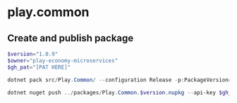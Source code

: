 # play.common

## Create and publish package
```powershell
$version="1.0.9"
$owner="play-economy-microservices"
$gh_pat="[PAT HERE]"

dotnet pack src/Play.Common/ --configuration Release -p:PackageVersion=$version -p:RepositoryUrl=https://github.com/$owner/play.common -o ../packages

dotnet nuget push ../packages/Play.Common.$version.nupkg --api-key $gh_pat --source "github"
```
